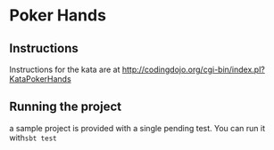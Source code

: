 # Poker Hands

## Instructions

Instructions for the kata are at http://codingdojo.org/cgi-bin/index.pl?KataPokerHands

## Running the project

a sample project is provided with a single pending test. You can run it with`sbt test` 
